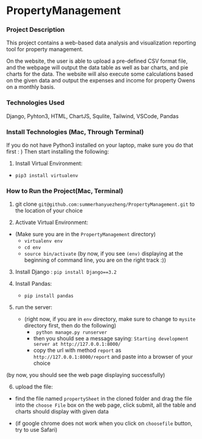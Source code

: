 # PropertyManagement
### Project Description
This project contains a web-based data analysis and visualization reporting tool for property management. 

On the website, the user is able to upload a pre-defined CSV format file, and the webpage will output the data table as well as bar charts, and pie charts for the data. The website will also execute some calculations based on the given data and output the expenses and income for property Owens on a monthly basis. 

### Technologies Used
Django, Pyhton3, HTML, ChartJS, Squlite, Tailwind, VSCode, Pandas

### Install Technologies (Mac, Through Terminal)
If you do not have Python3 installed on your laptop, make sure you do that first : )
Then start installing the following:

1. Install Virtual Environment: 
  * `pip3 install virtualenv`


### How to Run the Project(Mac, Terminal)
1. git clone `git@github.com:summerhanyuezheng/PropertyManagement.git` to the location of your choice

2. Activate Virtual Environment: 
  - (Make sure you are in the `PropertyManagement` directory)
    * `virtualenv env`
    * `cd env`
    * `source bin/activate`
(by now, if you see `(env)` displaying at the beginning of command line, you are on the right track :))
  
3. Install Django :
   `pip install Django==3.2`
  
4. Install Pandas:
    * `pip install pandas`
    
5. run the server:
   - (right now, if you are in `env` directory, make sure to change to `mysite` directory first, then do the following)
     * ` python manage.py runserver`
     * then you should see a message saying: `Starting development server at http://127.0.0.1:8000/`
     * copy the url with method `report` as `http://127.0.0.1:8000/report` and paste into a browser of your choice
     
     
(by now, you should see the web page displaying successfully)

6. upload the file:
 * find the file named `propertySheet` in the cloned folder and drag the file into the `choose File` box on the web page, click submit, all the table and charts should display with given data 
 - (if google chrome does not work when you click on `choosefile` button, try to use Safari)
   

